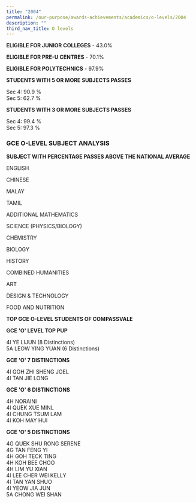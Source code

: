 ```yaml
---
title: "2004"
permalink: /our-purpose/awards-achievements/academics/o-levels/2004
description: ""
third_nav_title: O levels
---
```

**ELIGIBLE FOR JUNIOR COLLEGES** \- 43.0%

**ELIGIBLE FOR PRE-U CENTRES** \- 70.1%

**ELIGIBLE FOR POLYTECHNICS** \- 97.9%
  
**STUDENTS WITH 5 OR MORE SUBJECTS PASSES**

Sec 4: 90.9 %<br>
Sec 5: 62.7 %

**STUDENTS WITH 3 OR MORE SUBJECTS PASSES** 

Sec 4: 99.4 %<br>
Sec 5: 97.3 %

### GCE O-LEVEL SUBJECT ANALYSIS 

**SUBJECT WITH PERCENTAGE PASSES ABOVE THE NATIONAL AVERAGE**

ENGLISH

CHINESE

MALAY

TAMIL

ADDITIONAL MATHEMATICS

SCIENCE (PHYSICS/BIOLOGY)

CHEMISTRY

BIOLOGY

HISTORY

COMBINED HUMANITIES

ART

DESIGN & TECHNOLOGY

FOOD AND NUTRITION

**TOP GCE O-LEVEL STUDENTS OF COMPASSVALE**

**GCE 'O' LEVEL TOP PUP**

4I YE LIJUN (8 Distinctions)<br>
5A LEOW YING YUAN (6 Distinctions)<br>

**GCE 'O' 7 DISTINCTIONS**

4I GOH ZHI SHENG JOEL<br>
4I TAN JIE LONG<br>

**GCE 'O' 6 DISTINCTIONS**

4H NORAINI<br>
4I QUEK XUE MINL<br>
4I CHUNG TSUM LAM<br>
4I KOH MAY HUI<br>

**GCE 'O' 5 DISTINCTIONS**

4G QUEK SHU RONG SERENE<br>
4G TAN FENG YI<br>
4H GOH TECK TING<br>
4H KOH BEE CHOO <br>
4H LIM YU XIAN <br>
4I LEE CHER WEI KELLY <br>
4I TAN YAN SHUO <br>
4I YEOW JIA JUN<br>
5A CHONG WEI SHAN